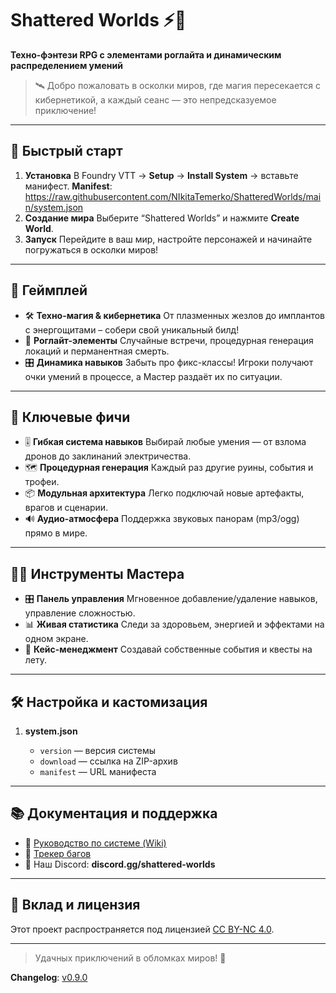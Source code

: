 # Shattered Worlds ⚡️🌌

**Техно-фэнтези RPG с элементами роглайта и динамическим распределением умений**

> 🛰️ Добро пожаловать в осколки миров, где магия пересекается с кибернетикой, а каждый сеанс — это непредсказуемое приключение!

---

## 🚀 Быстрый старт

1. **Установка**
   В Foundry VTT → **Setup** → **Install System** → вставьте манифест.
   **Manifest**: https://raw.githubusercontent.com/NIkitaTemerko/ShatteredWorlds/main/system.json
2. **Создание мира**
   Выберите “Shattered Worlds” и нажмите **Create World**.
3. **Запуск**
   Перейдите в ваш мир, настройте персонажей и начинайте погружаться в осколки миров!

---

## 🎲 Геймплей

* 🛠 **Техно-магия & кибернетика**
  От плазменных жезлов до имплантов с энергощитами – собери свой уникальный билд!
* 🔄 **Роглайт-элементы**
  Случайные встречи, процедурная генерация локаций и перманентная смерть.
* 🎛 **Динамика навыков**
  Забыть про фикс-классы! Игроки получают очки умений в процессе, а Мастер раздаёт их по ситуации.

---

## 🌟 Ключевые фичи

* 🎚 **Гибкая система навыков**
  Выбирай любые умения — от взлома дронов до заклинаний электричества.
* 🗺 **Процедурная генерация**
  Каждый раз другие руины, события и трофеи.
* 📦 **Модульная архитектура**
  Легко подключай новые артефакты, врагов и сценарии.
* 🔊 **Аудио-атмосфера**
  Поддержка звуковых панорам (mp3/ogg) прямо в мире.

---

## 🧙‍♂️ Инструменты Мастера

* 🎛 **Панель управления**
  Мгновенное добавление/удаление навыков, управление сложностью.
* 📊 **Живая статистика**
  Следи за здоровьем, энергией и эффектами на одном экране.
* 📝 **Кейс-менеджмент**
  Создавай собственные события и квесты на лету.

---

## 🛠 Настройка и кастомизация

1. **system.json**

   * `version` — версия системы
   * `download` — ссылка на ZIP-архив
   * `manifest` — URL манифеста

---

## 📚 Документация и поддержка

* 📖 [Руководство по системе (Wiki)](https://github.com/NIkitaTemerko/ShatteredWorlds/wiki)
* 🐞 [Трекер багов](https://github.com/NIkitaTemerko/ShatteredWorlds/issues)
* 💬 Наш Discord: **discord.gg/shattered-worlds**

---

## 🤝 Вклад и лицензия

Этот проект распространяется под лицензией
[CC BY-NC 4.0](https://creativecommons.org/licenses/by-nc/4.0/).

---

> Удачных приключений в обломках миров! 🚀

<!-- manifest-start -->
**Changelog**: [v0.9.0](https://github.com/NIkitaTemerko/ShatteredWorlds/releases/tag/v0.9.0)
<!-- manifest-end -->
